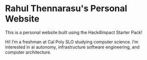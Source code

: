 # Rahul Thennarasu's Personal Website

This is a personal website built using the Hack4Impact Starter Pack!

Hi! I’m a freshman at Cal Poly SLO studying computer science. I’m interested in ai autonomy, infrastructure software engineering, and computer architecture.